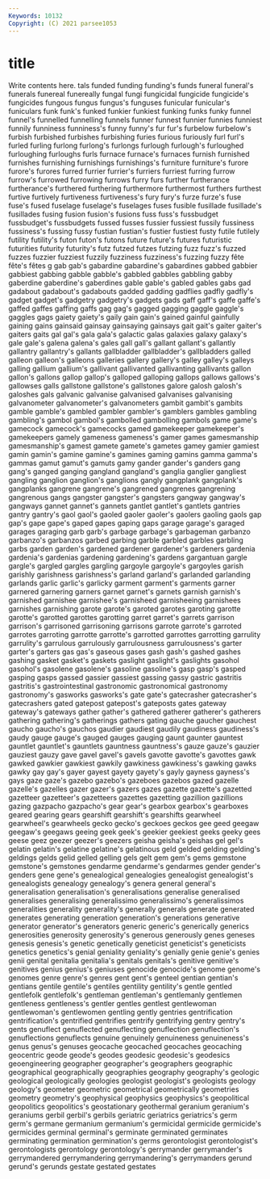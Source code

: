 ```yaml
---
Keywords: 10132
Copyright: (C) 2021 parsee1053
---
```


# title

Write contents here.
tals funded
funding funding's funds funeral funeral's funerals funereal funereally fungal fungi
fungicidal fungicide fungicide's fungicides fungous fungus fungus's funguses funicular funicular's
funiculars funk funk's funked funkier funkiest funking funks funky funnel
funnel's funnelled funnelling funnels funner funnest funnier funnies funniest funnily
funniness funniness's funny funny's fur fur's furbelow furbelow's furbish furbished
furbishes furbishing furies furious furiously furl furl's furled furling furlong
furlong's furlongs furlough furlough's furloughed furloughing furloughs furls furnace furnace's
furnaces furnish furnished furnishes furnishing furnishings furnishings's furniture furniture's furore
furore's furores furred furrier furrier's furriers furriest furring furrow furrow's
furrowed furrowing furrows furry furs further furtherance furtherance's furthered furthering
furthermore furthermost furthers furthest furtive furtively furtiveness furtiveness's fury fury's
furze furze's fuse fuse's fused fuselage fuselage's fuselages fuses fusible
fusillade fusillade's fusillades fusing fusion fusion's fusions fuss fuss's fussbudget
fussbudget's fussbudgets fussed fusses fussier fussiest fussily fussiness fussiness's fussing
fussy fustian fustian's fustier fustiest fusty futile futilely futility futility's
futon futon's futons future future's futures futuristic futurities futurity futurity's
futz futzed futzes futzing fuzz fuzz's fuzzed fuzzes fuzzier fuzziest
fuzzily fuzziness fuzziness's fuzzing fuzzy fête fête's fêtes g gab
gab's gabardine gabardine's gabardines gabbed gabbier gabbiest gabbing gabble gabble's
gabbled gabbles gabbling gabby gaberdine gaberdine's gaberdines gable gable's gabled
gables gabs gad gadabout gadabout's gadabouts gadded gadding gadflies gadfly
gadfly's gadget gadget's gadgetry gadgetry's gadgets gads gaff gaff's gaffe
gaffe's gaffed gaffes gaffing gaffs gag gag's gagged gagging gaggle
gaggle's gaggles gags gaiety gaiety's gaily gain gain's gained gainful
gainfully gaining gains gainsaid gainsay gainsaying gainsays gait gait's gaiter
gaiter's gaiters gaits gal gal's gala gala's galactic galas galaxies
galaxy galaxy's gale gale's galena galena's gales gall gall's gallant
gallant's gallantly gallantry gallantry's gallants gallbladder gallbladder's gallbladders galled galleon
galleon's galleons galleries gallery gallery's galley galley's galleys galling gallium
gallium's gallivant gallivanted gallivanting gallivants gallon gallon's gallons gallop gallop's
galloped galloping gallops gallows gallows's gallowses galls gallstone gallstone's gallstones
galore galosh galosh's galoshes gals galvanic galvanise galvanised galvanises galvanising
galvanometer galvanometer's galvanometers gambit gambit's gambits gamble gamble's gambled gambler
gambler's gamblers gambles gambling gambling's gambol gambol's gambolled gambolling gambols
game game's gamecock gamecock's gamecocks gamed gamekeeper gamekeeper's gamekeepers gamely
gameness gameness's gamer games gamesmanship gamesmanship's gamest gamete gamete's gametes
gamey gamier gamiest gamin gamin's gamine gamine's gamines gaming gamins
gamma gamma's gammas gamut gamut's gamuts gamy gander gander's ganders
gang gang's ganged ganging gangland gangland's ganglia ganglier gangliest gangling
ganglion ganglion's ganglions gangly gangplank gangplank's gangplanks gangrene gangrene's gangrened
gangrenes gangrening gangrenous gangs gangster gangster's gangsters gangway gangway's gangways
gannet gannet's gannets gantlet gantlet's gantlets gantries gantry gantry's gaol
gaol's gaoled gaoler gaoler's gaolers gaoling gaols gap gap's gape
gape's gaped gapes gaping gaps garage garage's garaged garages garaging
garb garb's garbage garbage's garbageman garbanzo garbanzo's garbanzos garbed garbing
garble garbled garbles garbling garbs garden garden's gardened gardener gardener's
gardeners gardenia gardenia's gardenias gardening gardening's gardens gargantuan gargle gargle's
gargled gargles gargling gargoyle gargoyle's gargoyles garish garishly garishness garishness's
garland garland's garlanded garlanding garlands garlic garlic's garlicky garment garment's
garments garner garnered garnering garners garnet garnet's garnets garnish garnish's
garnished garnishee garnishee's garnisheed garnisheeing garnishees garnishes garnishing garote garote's
garoted garotes garoting garotte garotte's garotted garottes garotting garret garret's
garrets garrison garrison's garrisoned garrisoning garrisons garrote garrote's garroted garrotes
garroting garrotte garrotte's garrotted garrottes garrotting garrulity garrulity's garrulous garrulously
garrulousness garrulousness's garter garter's garters gas gas's gaseous gases gash
gash's gashed gashes gashing gasket gasket's gaskets gaslight gaslight's gaslights
gasohol gasohol's gasolene gasolene's gasoline gasoline's gasp gasp's gasped gasping
gasps gassed gassier gassiest gassing gassy gastric gastritis gastritis's gastrointestinal
gastronomic gastronomical gastronomy gastronomy's gasworks gasworks's gate gate's gatecrasher gatecrasher's
gatecrashers gated gatepost gatepost's gateposts gates gateway gateway's gateways gather
gather's gathered gatherer gatherer's gatherers gathering gathering's gatherings gathers gating
gauche gaucher gauchest gaucho gaucho's gauchos gaudier gaudiest gaudily gaudiness
gaudiness's gaudy gauge gauge's gauged gauges gauging gaunt gaunter gauntest
gauntlet gauntlet's gauntlets gauntness gauntness's gauze gauze's gauzier gauziest gauzy
gave gavel gavel's gavels gavotte gavotte's gavottes gawk gawked gawkier
gawkiest gawkily gawkiness gawkiness's gawking gawks gawky gay gay's gayer
gayest gayety gayety's gayly gayness gayness's gays gaze gaze's gazebo
gazebo's gazeboes gazebos gazed gazelle gazelle's gazelles gazer gazer's gazers
gazes gazette gazette's gazetted gazetteer gazetteer's gazetteers gazettes gazetting gazillion
gazillions gazing gazpacho gazpacho's gear gear's gearbox gearbox's gearboxes geared
gearing gears gearshift gearshift's gearshifts gearwheel gearwheel's gearwheels gecko gecko's
geckoes geckos gee geed geegaw geegaw's geegaws geeing geek geek's
geekier geekiest geeks geeky gees geese geez geezer geezer's geezers
geisha geisha's geishas gel gel's gelatin gelatin's gelatine gelatine's gelatinous
geld gelded gelding gelding's geldings gelds gelid gelled gelling gels
gelt gem gem's gems gemstone gemstone's gemstones gendarme gendarme's gendarmes
gender gender's genders gene gene's genealogical genealogies genealogist genealogist's genealogists
genealogy genealogy's genera general general's generalisation generalisation's generalisations generalise generalised
generalises generalising generalissimo generalissimo's generalissimos generalities generality generality's generally generals
generate generated generates generating generation generation's generations generative generator generator's
generators generic generic's generically generics generosities generosity generosity's generous generously
genes geneses genesis genesis's genetic genetically geneticist geneticist's geneticists genetics
genetics's genial geniality geniality's genially genie genie's genies genii genital
genitalia genitalia's genitals genitals's genitive genitive's genitives genius genius's geniuses
genocide genocide's genome genome's genomes genre genre's genres gent gent's
genteel gentian gentian's gentians gentile gentile's gentiles gentility gentility's gentle
gentled gentlefolk gentlefolk's gentleman gentleman's gentlemanly gentlemen gentleness gentleness's gentler
gentles gentlest gentlewoman gentlewoman's gentlewomen gentling gently gentries gentrification gentrification's
gentrified gentrifies gentrify gentrifying gentry gentry's gents genuflect genuflected genuflecting
genuflection genuflection's genuflections genuflects genuine genuinely genuineness genuineness's genus genus's
genuses geocache geocached geocaches geocaching geocentric geode geode's geodes geodesic
geodesic's geodesics geoengineering geographer geographer's geographers geographic geographical geographically geographies
geography geography's geologic geological geologically geologies geologist geologist's geologists geology
geology's geometer geometric geometrical geometrically geometries geometry geometry's geophysical geophysics
geophysics's geopolitical geopolitics geopolitics's geostationary geothermal geranium geranium's geraniums gerbil
gerbil's gerbils geriatric geriatrics geriatrics's germ germ's germane germanium germanium's
germicidal germicide germicide's germicides germinal germinal's germinate germinated germinates germinating
germination germination's germs gerontologist gerontologist's gerontologists gerontology gerontology's gerrymander gerrymander's
gerrymandered gerrymandering gerrymandering's gerrymanders gerund gerund's gerunds gestate gestated gestates
